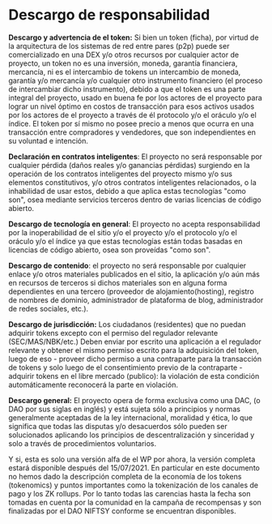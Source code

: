 # Descargo de responsabilidad

**Descargo y advertencia de el token:** Si bien un token (ficha), por virtud de la arquitectura de los sistemas de red entre pares (p2p) puede ser comercializado en una DEX y/o otros recursos por cualquier actor de proyecto, un token no es una inversión, moneda, garantía financiera, mercancía, ni es el intercambio de tokens un intercambio de moneda, garantía y/o mercancía y/o cualquier otro instrumento financiero (el proceso de intercambiar dicho instrumento), debido a que el token es una parte integral del proyecto, usado en buena fe por los actores de el proyecto para lograr un nivel óptimo en costos de transacción para esos activos usados por los actores de el proyecto a través de él protocolo y/o el oráculo y/o el índice. El token por sí mismo no posee precio a menos que ocurra en una transacción entre compradores y vendedores, que son independientes en su voluntad e intención.

**Declaración en contratos inteligentes**: El proyecto no será responsable por cualquier pérdida (daños reales y/o ganancias pérdidas) surgiendo en la operación de los contratos inteligentes del proyecto mismo y/o sus elementos constitutivos, y/o otros contratos inteligentes relacionados, o la inhabilidad de usar estos, debido a que aplica estas tecnologías "como son", osea mediante servicios terceros dentro de varias licencias de código abierto.

**Descargo de tecnología en general**: El proyecto no acepta responsabilidad por la  inoperabilidad de el sitio y/o el proyecto y/o el protocolo y/o el oráculo y/o el índice ya que estas tecnologías están todas basadas en licencias de código abierto, osea son proveídas "como son".

**Descargo de contenido**: el proyecto no será responsable por cualquier enlace y/o otros materiales publicados en el sitio, la aplicación y/o aún más en recursos de terceros si dichos materiales son en alguna forma dependientes en una tercero (proveedor de alojamiento(hosting), registro de nombres de dominio, administrador de plataforma de blog, administrador de redes sociales, etc.).

**Descargo de jurisdicción:** Los ciudadanos (residentes) que no puedan adquirir tokens excepto con el permiso del regulador relevante (SEC/MAS/NBK/etc.) Deben enviar por escrito una aplicación a el regulador relevante y obtener el mismo permiso escrito para la adquisición del token, luego de eso - proveer dicho permiso a una contraparte para la transacción de tokens y solo luego de el consentimiento previo de la contraparte - adquirir tokens en el libre mercado (publico): la violación de esta condición automáticamente reconocerá la parte en violación.

**Descargo general:** El proyecto opera de forma exclusiva como una DAC, (o DAO por sus siglas en inglés) y está sujeta sólo a principios y normas generalmente aceptadas de la ley internacional, moralidad y ética, lo que significa que todas las disputas y/o desacuerdos sólo pueden ser solucionados aplicando los principios de descentralización  y sinceridad y solo a través de procedimientos voluntarios.

Y si, esta es solo una versión alfa de el WP por ahora, la versión completa estará disponible después del 15/07/2021. En particular en este documento no hemos dado la descripción completa de la economía de los tokens (tokenomics) y puntos importantes como la tokenización de los canales de pago y los ZK rollups. Por lo tanto todas las carencias hasta la fecha son tomadas en cuenta por la comunidad en la campaña de recompensas y son finalizadas por el DAO NIFTSY conforme se encuentran disponibles.
